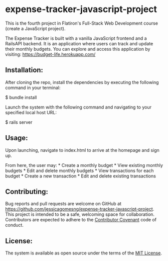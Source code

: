 # expense-tracker-javascript-project
This is the fourth project in Flatiron's Full-Stack Web Development course (create a JavaScript project).

The Expense Tracker is built with a vanilla JavaScript frontend and a RailsAPI backend. It is an application where users can track and update their monthly budgets. You can explore and access this application by visiting: https://budget-life.herokuapp.com/

## Installation:

After cloning the repo, install the dependencies by executing the following command in your terminal:

$ bundle install

Launch the system with the following command and navigating to your specified local host URL:

$ rails server

## Usage:

Upon launching, navigate to index.html to arrive at the homepage and sign up.

From here, the user may:
    * Create a monthly budget
    * View existing monthly budgets
    * Edit and delete monthly budgets
    * View transactions for each budget
    * Create a new transaction
    * Edit and delete existing transactions

## Contributing:

Bug reports and pull requests are welcome on GitHub at https://github.com/jessicagomesng/expense-tracker-javascript-project. This project is intended to be a safe, welcoming space for collaboration. Contributors are expected to adhere to the [Contributor Covenant](https://www.contributor-covenant.org/) code of conduct.

## License:

The system is available as open source under the terms of the [MIT License](https://opensource.org/licenses/MIT).

